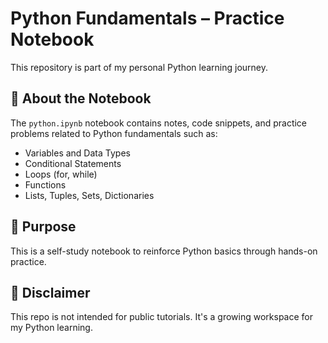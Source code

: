 # Python Fundamentals – Practice Notebook

This repository is part of my personal Python learning journey.
## 📓 About the Notebook
The `python.ipynb` notebook contains notes, code snippets, and practice problems related to Python fundamentals such as:
- Variables and Data Types
- Conditional Statements
- Loops (for, while)
- Functions
- Lists, Tuples, Sets, Dictionaries

## 🧠 Purpose
This is a self-study notebook to reinforce Python basics through hands-on practice.

## 🚧 Disclaimer
This repo is not intended for public tutorials. It's a growing workspace for my Python learning.
